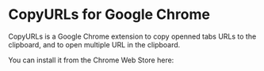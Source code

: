 CopyURLs for Google Chrome
==============================

CopyURLs is a Google Chrome extension to copy openned tabs URLs to the clipboard, and to open multiple URL in the clipboard.

You can install it from the Chrome Web Store here: